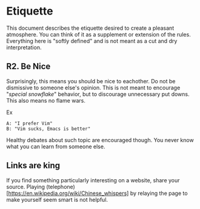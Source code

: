 # Etiquette

This document describes the etiquette desired to create a pleasant atmosphere.
You can think of it as a supplement or extension of the rules. Everything here
is "softly defined" and is not meant as a cut and dry interpretation. 

## R2. Be Nice
Surprisingly, this means you should be nice to eachother. Do not be dismissive 
to someone else's opinion. This is not meant to encourage "*special snowflake*" 
behavior, but to discourage unnecessary put downs. This also means no flame 
wars.

Ex
```
A: "I prefer Vim"
B: "Vim sucks, Emacs is better"
```

Healthy debates about such topic are encouraged though. You never know what you 
can learn from someone else. 


## Links are king
If you find something particularly interesting on a website, share your source.
Playing (telephone)[https://en.wikipedia.org/wiki/Chinese_whispers] by relaying
the page to make yourself seem smart is not helpful. 


